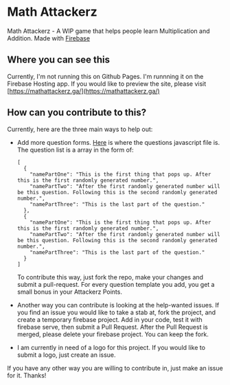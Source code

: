 Math Attackerz
==============

Math Attackerz - A WIP game that helps people learn Multiplication and Addition. Made with [Firebase](firebase.google.com)

Where you can see this
----------------------

Currently, I'm not running this on Github Pages. I'm runnning it on the Firebase Hosting app. If you would like to preview the site, please visit [https://mathattackerz.ga/](https://mathattackerz.ga/)

How can you contribute to this?
-------------------------------

Currently, here are the three main ways to help out:

*   Add more question forms. [Here](https://github.com/GreenBayRules/MathAttackerz/tree/master/public/assets/questions) is where the questions javascript file is. The question list is a array in the form of:


        [
          {
            "namePartOne": "This is the first thing that pops up. After this is the first randomly generated number.",
            "namePartTwo": "After the first randomly generated number will be this question. Following this is the second randomly generated number.",
            "namePartThree": "This is the last part of the question."
          },
          {
            "namePartOne": "This is the first thing that pops up. After this is the first randomly generated number.",
            "namePartTwo": "After the first randomly generated number will be this question. Following this is the second randomly generated number.",
            "namePartThree": "This is the last part of the question."
          }
        ]


    To contribute this way, just fork the repo, make your changes and submit a pull-request. For every question template you add, you get a small bonus in your Attackerz Points.
*   Another way you can contribute is looking at the help-wanted issues. If you find an issue you would like to take a stab at, fork the project, and create a temporary firebase project. Add in your code, test it with firebase serve, then submit a Pull Request. After the Pull Request is merged, please delete your firebase project. You can keep the fork.
*   I am currently in need of a logo for this project. If you would like to submit a logo, just create an issue.

If you have any other way you are willing to contribute in, just make an issue for it. Thanks!
